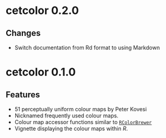 # cetcolor 0.2.0

## Changes

- Switch documentation from Rd format to using Markdown

# cetcolor 0.1.0

## Features

- 51 perceptually uniform colour maps by Peter Kovesi
- Nicknamed frequently used colour maps.
- Colour map accessor functions similar to [`RColorBrewer`](https://cran.r-project.org/package=RColorBrewer)
- Vignette displaying the colour maps within _R_.
